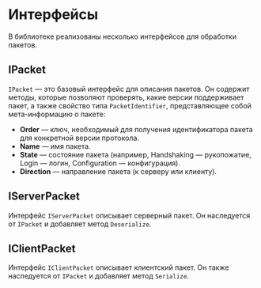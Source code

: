 # Интерфейсы

В библиотеке реализованы несколько интерфейсов для обработки пакетов.

## IPacket

`IPacket` — это базовый интерфейс для описания пакетов. Он содержит методы, которые позволяют проверять, какие версии поддерживает пакет, а также свойство типа `PacketIdentifier`, представляющее собой мета-информацию о пакете:

- **Order** — ключ, необходимый для получения идентификатора пакета для конкретной версии протокола.
- **Name** — имя пакета.
- **State** — состояние пакета (например, Handshaking — рукопожатие, Login — логин, Configuration — конфигурация).
- **Direction** — направление пакета (к серверу или клиенту).

<code-block src="../code-samples/IPacket.cs" lang="C#" collapsed-title="IPacket.cs" collapsible="true"/>

## IServerPacket

Интерфейс `IServerPacket` описывает серверный пакет. Он наследуется от `IPacket` и добавляет метод `Deserialize`.

<code-block src="../code-samples/IServerPacket.cs" lang="C#" collapsed-title="IServerPacket.cs" collapsible="true"/>

## IClientPacket

Интерфейс `IClientPacket` описывает клиентский пакет. Он также наследуется от `IPacket` и добавляет метод `Serialize`.

<code-block src="../code-samples/IClientPacket.cs" lang="C#" collapsed-title="IClientPacket.cs" collapsible="true"/>
